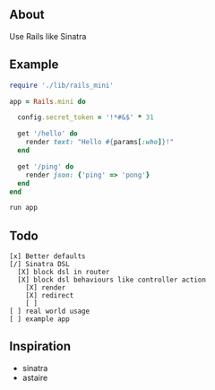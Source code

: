 ## About

Use Rails like Sinatra

## Example
```ruby
require './lib/rails_mini'

app = Rails.mini do

  config.secret_token = '!*#&$' * 31

  get '/hello' do
    render text: "Hello #{params[:who]}!"
  end

  get '/ping' do
    render json: {'ping' => 'pong'}
  end
end

run app
```

## Todo

    [x] Better defaults
    [/] Sinatra DSL
      [X] block dsl in router
      [X] block dsl behaviours like controller action
        [X] render
        [X] redirect
        [ ]
    [ ] real world usage
    [ ] example app

## Inspiration

- sinatra
- astaire
